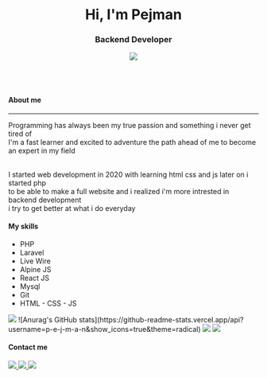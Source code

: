 <h1 align="center">Hi, I'm Pejman</h2>

<h3 align="center">Backend Developer</h3>

<div align="center">
  <image src="https://media.giphy.com/media/dWesBcTLavkZuG35MI/giphy.gif" align="center">
  <!-- <video src="https://cdnl.iconscout.com/lottie/premium/preview-watermark/male-web-deveoper-4563722-3817230.mp4" autoplay="autoplay" muted="muted" loop="loop" type="video/mp4"></video> -->
</div>
<br><br>
<!--
<p>I make Laravel Apps for a living :-)</p>
<div>
  my portfolio :    
</div>-->
<br>

<h4>About me</h4>
<hr>
<div>
  Programming has always been my true passion and something i never get tired of <br>
  I'm a fast learner and excited to adventure the path ahead of me to become an expert in my field <br>
  <br>
  
  I started web development in 2020 with learning html css and js later on i started php <br>
  to be able to make a full website and i realized i'm more intrested in backend development <br>
  i try to get better at what i do everyday
</div>
<h4>
  My skills
</h4>
<ul>
  <li>
    PHP
  </li>
  <li>
    Laravel
  </li>
  <li>
    Live Wire
  </li>
  <li>
    Alpine JS
  </li>
  <li>
    React JS
  </li>
  <li>
    Mysql
  </li>
  <li>
    Git
  </li>
  <li>
    HTML - CSS - JS
  </li>
</ul>
<image src="https://github-readme-streak-stats.herokuapp.com/?user=p-e-j-m-a-n">
![Anurag's GitHub stats](https://github-readme-stats.vercel.app/api?username=p-e-j-m-a-n&show_icons=true&theme=radical)
<image src="https://github-readme-stats.vercel.app/api/top-langs/?username=p3jman&layout=compact">
<image src="https://github-readme-stats.vercel.app/api?username=p3jman&show_icons=true&theme=radical&bg_color=ffffff&border_color=d9d9d9&title_color=000c94&text_color=000538&icon_color=d10046&cache_seconds=8000&include_all_commits=true&count_private=true">
<div>
  <img src="https://komarev.com/ghpvc/?username=p-e-j-m-a-n&style=flat-square&color=blue" alt=""/>
</div>
<h4>Contact me</h4>
<div>
  <a href="https://www.linkedin.com/in/mohamad-hosein-montazeri">
     <img src="https://img.shields.io/badge/-linkedin-blue">
  </a>
  <a href="mailto:mhm9mhm@gmail.com">
    <img src="https://img.shields.io/badge/-Gmail-red">
  </a>
  <a href="https://t.me/pejgman">
    <img src="https://img.shields.io/badge/-Telegram-informational">
  </a>
</div>
<!--
**pejman/pejman** is a ✨ _special_ ✨ repository because its `README.md` (this file) appears on your GitHub profile.

Here are some ideas to get you started:

- 🔭 I’m currently working on ...
- 🌱 I’m currently learning ...
- 💬 Ask me about ...
- 📫 How to reach me: ...
- 😄 Pronouns: ...
- ⚡ Fun fact: ...

- 👋 Hi, I’m @p-e-j-m-a-n
- 👀 I’m interested in making programmmm
- 🌱 I’m currently learning laravel
- 📫 This is my email: mhm9mhm@gmail.com

p-e-j-m-a-n/p-e-j-m-a-n is a ✨ special ✨ repository because its `README.md` (this file) appears on your GitHub profile.
You can click the Preview link to take a look at your changes.

-->
